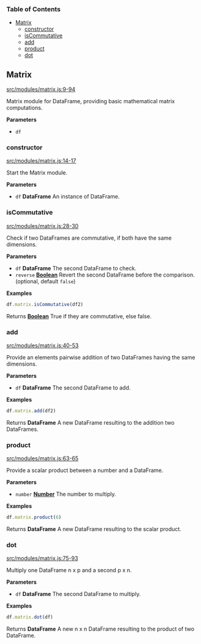 <!-- Generated by documentation.js. Update this documentation by updating the source code. -->

### Table of Contents

-   [Matrix](#matrix)
    -   [constructor](#constructor)
    -   [isCommutative](#iscommutative)
    -   [add](#add)
    -   [product](#product)
    -   [dot](#dot)

## Matrix

[src/modules/matrix.js:9-94](https://github.com/Gmousse/dataframe-js/blob/bc62c16cedf6c35fb2ced64f6f67607ad6d4d5e6/src/modules/matrix.js#L9-L94 "Source code on GitHub")

Matrix module for DataFrame, providing basic mathematical matrix computations.

**Parameters**

-   `df`  

### constructor

[src/modules/matrix.js:14-17](https://github.com/Gmousse/dataframe-js/blob/bc62c16cedf6c35fb2ced64f6f67607ad6d4d5e6/src/modules/matrix.js#L14-L17 "Source code on GitHub")

Start the Matrix module.

**Parameters**

-   `df` **DataFrame** An instance of DataFrame.

### isCommutative

[src/modules/matrix.js:28-30](https://github.com/Gmousse/dataframe-js/blob/bc62c16cedf6c35fb2ced64f6f67607ad6d4d5e6/src/modules/matrix.js#L28-L30 "Source code on GitHub")

Check if two DataFrames are commutative, if both have the same dimensions.

**Parameters**

-   `df` **DataFrame** The second DataFrame to check.
-   `reverse` **[Boolean](https://developer.mozilla.org/en-US/docs/Web/JavaScript/Reference/Global_Objects/Boolean)** Revert the second DataFrame before the comparison. (optional, default `false`)

**Examples**

```javascript
df.matrix.isCommutative(df2)
```

Returns **[Boolean](https://developer.mozilla.org/en-US/docs/Web/JavaScript/Reference/Global_Objects/Boolean)** True if they are commutative, else false.

### add

[src/modules/matrix.js:40-53](https://github.com/Gmousse/dataframe-js/blob/bc62c16cedf6c35fb2ced64f6f67607ad6d4d5e6/src/modules/matrix.js#L40-L53 "Source code on GitHub")

Provide an elements pairwise addition of two DataFrames having the same dimensions.

**Parameters**

-   `df` **DataFrame** The second DataFrame to add.

**Examples**

```javascript
df.matrix.add(df2)
```

Returns **DataFrame** A new DataFrame resulting to the addition two DataFrames.

### product

[src/modules/matrix.js:63-65](https://github.com/Gmousse/dataframe-js/blob/bc62c16cedf6c35fb2ced64f6f67607ad6d4d5e6/src/modules/matrix.js#L63-L65 "Source code on GitHub")

Provide a scalar product between a number and a DataFrame.

**Parameters**

-   `number` **[Number](https://developer.mozilla.org/en-US/docs/Web/JavaScript/Reference/Global_Objects/Number)** The number to multiply.

**Examples**

```javascript
df.matrix.product(6)
```

Returns **DataFrame** A new DataFrame resulting to the scalar product.

### dot

[src/modules/matrix.js:75-93](https://github.com/Gmousse/dataframe-js/blob/bc62c16cedf6c35fb2ced64f6f67607ad6d4d5e6/src/modules/matrix.js#L75-L93 "Source code on GitHub")

Multiply one DataFrame n x p and a second p x n.

**Parameters**

-   `df` **DataFrame** The second DataFrame to multiply.

**Examples**

```javascript
df.matrix.dot(df)
```

Returns **DataFrame** A new n x n DataFrame resulting to the product of two DataFrame.
